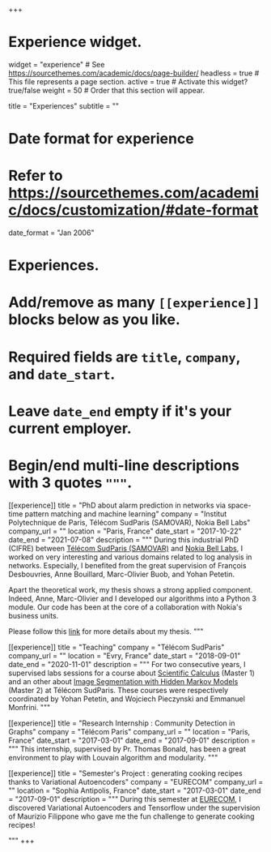 +++
# Experience widget.
widget = "experience"  # See https://sourcethemes.com/academic/docs/page-builder/
headless = true  # This file represents a page section.
active = true  # Activate this widget? true/false
weight = 50  # Order that this section will appear.

title = "Experiences"
subtitle = ""

# Date format for experience
#   Refer to https://sourcethemes.com/academic/docs/customization/#date-format
date_format = "Jan 2006"

# Experiences.
#   Add/remove as many `[[experience]]` blocks below as you like.
#   Required fields are `title`, `company`, and `date_start`.
#   Leave `date_end` empty if it's your current employer.
#   Begin/end multi-line descriptions with 3 quotes `"""`.

[[experience]]
  title = "PhD about alarm prediction in networks via space-time pattern matching and machine learning"
  company = "Institut Polytechnique de Paris, Télécom SudParis (SAMOVAR), Nokia Bell Labs"
  company_url = ""
  location = "Paris, France"
  date_start = "2017-10-22"
  date_end = "2021-07-08"
  description = """
During this industrial PhD (CIFRE) between [Télécom SudParis (SAMOVAR)](https://samovar.telecom-sudparis.eu/) 
and [Nokia Bell Labs](https://www.bell-labs.com/), 
I worked on very interesting and various domains related to log analysis in networks.
Especially, I benefited from the great supervision of François Desbouvries, Anne Bouillard,
Marc-Olivier Buob, and Yohan Petetin.

Apart the theoretical work, my thesis shows a strong applied component. 
Indeed, Anne, Marc-Olivier and I developed our algorithms into a Python 3 module.
Our code has been at the core of a collaboration with Nokia's business units.

Please follow this [link](https://achillesalaun.netlify.app/publication/2021_thesis/) for more details about my thesis.
"""

[[experience]]
  title = "Teaching"
  company = "Télécom SudParis"
  company_url = ""
  location = "Evry, France"
  date_start = "2018-09-01"
  date_end = "2020-11-01"
  description = """
  For two consecutive years, I supervised labs sessions for a course about 
[Scientific Calculus](https://enseignements.telecom-sudparis.eu/fiche.php?m=20385&complete) (Master 1) 
and an other about 
[Image Segmentation with Hidden Markov Models](https://enseignements.telecom-sudparis.eu/fiche.php?m=7349&complete) (Master 2) 
at Télécom SudParis.
These courses were respectively coordinated by Yohan Petetin, and Wojciech Pieczynski and Emmanuel Monfrini.
  """

[[experience]]
  title = "Research Internship : Community Detection in Graphs"
  company = "Télécom Paris"
  company_url = ""
  location = "Paris, France"
  date_start = "2017-03-01"
  date_end = "2017-09-01"
  description = """
  This internship, supervised by Pr. Thomas Bonald, has been a great environment to play with Louvain algorithm and modularity.
  """

[[experience]]
  title = "Semester's Project : generating cooking recipes thanks to Variational Autoencoders"
  company = "EURECOM"
  company_url = ""
  location = "Sophia Antipolis, France"
  date_start = "2017-03-01"
  date_end = "2017-09-01"
  description = """
  During this semester at [EURECOM](https://www.eurecom.fr/), I discovered Variational Autoencoders and Tensorflow under the supervision of
Maurizio Filippone who gave me the fun challenge to generate cooking recipes!

  """
+++
